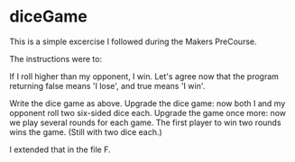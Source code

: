 # diceGame

This is a simple excercise I followed during the Makers PreCourse. 

The instructions were to: 

If I roll higher than my opponent, I win.
Let's agree now that the program returning false means 'I lose', and true means 'I win'.

Write the dice game as above.
Upgrade the dice game: now both I and my opponent roll two six-sided dice each.
Upgrade the game once more: now we play several rounds for each game. The first player to win two rounds wins the game. (Still with two dice each.)

I extended that in the file F. 
